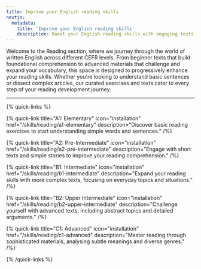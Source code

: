 ```yaml
---
title: Improve your English reading skills
nextjs:
  metadata:
    title: 'Improve your English reading skills'
    description: Boost your English reading skills with engaging texts tailored to enhance comprehension and vocabulary.
---
```


Welcome to the Reading section, where we journey through the world of written English across different CEFR levels. From beginner texts that build foundational comprehension to advanced materials that challenge and expand your vocabulary, this space is designed to progressively enhance your reading skills. Whether you're looking to understand basic sentences or dissect complex articles, our curated exercises and texts cater to every step of your reading development journey.

---

{% quick-links %}

{% quick-link title="A1: Elementary" icon="installation" href="/skills/reading/a1-elementary" description="Discover basic reading exercises to start understanding simple words and sentences." /%}

{% quick-link title="A2: Pre-Intermediate" icon="installation" href="/skills/reading/a2-pre-intermediate" description="Engage with short texts and simple stories to improve your reading comprehension." /%}

{% quick-link title="B1: Intermediate" icon="installation" href="/skills/reading/b1-intermediate" description="Expand your reading skills with more complex texts, focusing on everyday topics and situations." /%}

{% quick-link title="B2: Upper Intermediate" icon="installation" href="/skills/reading/b2-upper-intermediate" description="Challenge yourself with advanced texts, including abstract topics and detailed arguments." /%}

{% quick-link title="C1: Advanced" icon="installation" href="/skills/reading/c1-advanced" description="Master reading through sophisticated materials, analysing subtle meanings and diverse genres." /%}

{% /quick-links %}
